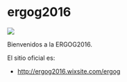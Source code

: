 # ergog2016
![](https://static.wixstatic.com/media/87fec0_16b6a44124094c1dbc2f165f59d37738~mv2.jpg/v1/fill/w_810,h_265,al_c,q_80,usm_0.66_1.00_0.01/87fec0_16b6a44124094c1dbc2f165f59d37738~mv2.jpg)

Bienvenidos a la ERGOG2016.

El sitio oficial es:
 - <http://ergog2016.wixsite.com/ergog>
